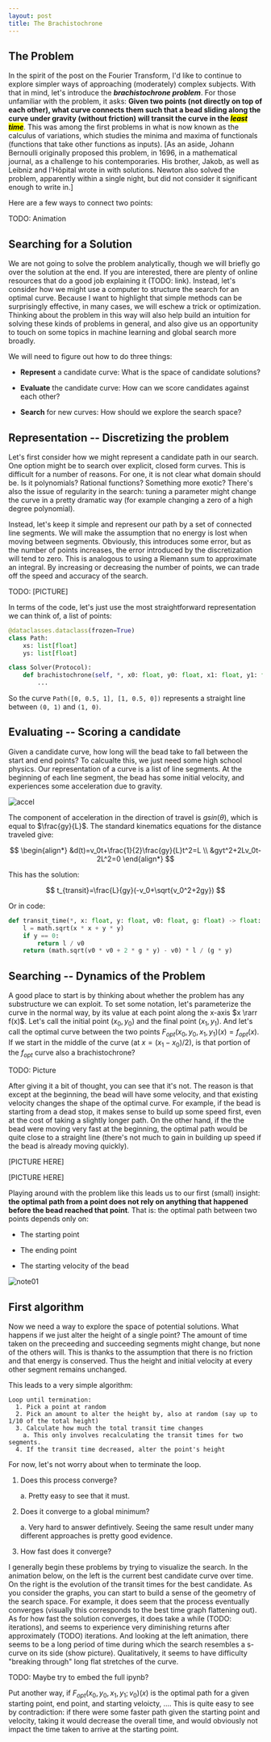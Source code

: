 ```yaml
---
layout: post
title: The Brachistochrone
---
```


## The Problem

In the spirit of the post on the Fourier Transform, I'd like to continue to explore simpler ways of approaching (moderately) complex subjects. With that in mind, let's introduce the ***brachistochrone problem***. For those unfamiliar with the problem, it asks: **Given two points (not directly on top of each other), what curve connects them such that a bead sliding along the curve under gravity (without friction) will transit the curve in the *<mark>least time</mark>***. This was among the first problems in what is now known as the calculus of variations, which studies the minima and maxima of functionals (functions that take other functions as inputs). [As an aside, Johann Bernoulli originally proposed this problem, in 1696, in a mathematical journal, as a challenge to his contemporaries. His brother, Jakob, as well as Leibniz and l'Hôpital wrote in with solutions. Newton also solved the problem, apparently within a single night, but did not consider it significant enough to write in.]

Here are a few ways to connect two points:

TODO: Animation

## Searching for a Solution

We are not going to solve the problem analytically, though we will briefly go over the solution at the end. If you are interested, there are plenty of online resources that do a good job explaining it (TODO: link). Instead, let's consider how we might use a computer to structure the search for an optimal curve. Because I want to highlight that simple methods can be surprisingly effective, in many cases, we will eschew a trick or optimization. Thinking about the problem in this way will also help build an intuition for solving these kinds of problems in general, and also give us an opportunity to touch on some topics in machine learning and global search more broadly.

We will need to figure out how to do three things:

- **Represent** a candidate curve: What is the space of candidate solutions?

- **Evaluate** the candidate curve: How can we score candidates against each other?

- **Search** for new curves: How should we explore the search space?

## Representation -- Discretizing the problem

Let's first consider how we might represent a candidate path in our search. One option might be to search over explicit, closed form curves. This is difficult for a number of reasons. For one, it is not clear what domain should be. Is it polynomials? Rational functions? Something more exotic? There's also the issue of regularity in the search: tuning a parameter might change the curve in a pretty dramatic way (for example changing a zero of a high degree polynomial).

Instead, let's keep it simple and represent our path by a set of connected line segments. We will make the assumption that no energy is lost when moving between segments. Obviously, this introduces some error, but as the number of points increases, the error introduced by the discretization will tend to zero. This is analogous to using a Riemann sum to approximate an integral. By increasing or decreasing the number of points, we can trade off the speed and accuracy of the search.

TODO: [PICTURE]

In terms of the code, let's just use the most straightforward representation we can think of, a list of points:

```python
@dataclasses.dataclass(frozen=True)
class Path:
    xs: list[float]
    ys: list[float]

class Solver(Protocol):
    def brachistochrone(self, *, x0: float, y0: float, x1: float, y1: float) -> Path:
        ...
```

So the curve `Path([0, 0.5, 1], [1, 0.5, 0])` represents a straight line between `(0, 1)` and `(1, 0)`.

## Evaluating -- Scoring a candidate

Given a candidate curve, how long will the bead take to fall between the start and end points? To calcualte this, we just need some high school physics. Our representation of a curve is a list of line segments. At the beginning of each line segment, the bead has some initial velocity, and experiences some acceleration due to gravity.

![accel](\\wsl.localhost\Ubuntu\home\msills\code\mattsills.github.io\assets\images\brach\accel.jpg)

The component of acceleration in the direction of travel is $gsin(\theta)$, which is equal to $\frac{gy}{L}$. The standard kinematics equations for the distance traveled give:

$$
\begin{align*}
&d(t)=v_0t+\frac{1}{2}\frac{gy}{L}t^2=L
\\
&gyt^2+2Lv_0t-2L^2=0
\end{align*}
$$

This has the solution:

$$
t_{transit}=\frac{L}{gy}(-v_0+\sqrt{v_0^2+2gy})
$$

Or in code:

```python
def transit_time(*, x: float, y: float, v0: float, g: float) -> float:
    l = math.sqrt(x * x + y * y)
    if y == 0:
        return l / v0
    return (math.sqrt(v0 * v0 + 2 * g * y) - v0) * l / (g * y)
```

## Searching -- Dynamics of the Problem

A good place to start is by thinking about whether the problem has any substructure we can exploit. To set some notation, let's parameterize the curve in the normal way, by its value at each point along the x-axis $x \rarr f(x)$. Let's call the initial point $(x_0,y_0)$ and the final point $(x_1,y_1)$. And let's call the optimal curve between the two points $F_{opt}(x_0,y_0,x_1,y_1)(x)=f_{opt}(x)$. If we start in the middle of the curve (at $x=(x_1-x_0)/2$), is that portion of the $f_{opt}$ curve also a brachistochrone?

TODO: Picture

After giving it a bit of thought, you can see that it's not. The reason is that except at the beginning, the bead will have some velocity, and that existing velocity changes the shape of the optimal curve. For example, if the bead is starting from a dead stop, it makes sense to build up some speed first, even at the cost of taking a slightly longer path. On the other hand, if the the bead were moving very fast at the beginning, the optimal path would be quite close to a straight line (there's not much to gain in building up speed if the bead is already moving quickly).

[PICTURE HERE]

[PICTURE HERE]

Playing around with the problem like this leads us to our first (small) insight: **the optimal path from a point does not rely on anything that happened before the bead reached that point**. That is: the optimal path between two points depends only on:

- The starting point

- The ending point

- The starting velocity of the bead

![note01](\\wsl.localhost\Ubuntu\home\msills\code\mattsills.github.io\assets\images\brach\note01.jpg)

## First algorithm

Now we need a way to explore the space of potential solutions. What happens if we just alter the height of a single point? The amount of time taken on the preceeding and succeeding segments might change, but none of the others will. This is thanks to the assumption that there is no friction and that energy is conserved. Thus the height and initial velocity at every other segment remains unchanged.

This leads to a very simple algorithm:

```
Loop until termination:
  1. Pick a point at random
  2. Pick an amount to alter the height by, also at random (say up to 1/10 of the total height)
  3. Calculate how much the total transit time changes
    a. This only involves recalculating the transit times for two segments.
  4. If the transit time decreased, alter the point's height
```

For now, let's not worry about when to terminate the loop.



1. Does this process converge?
   
   a. Pretty easy to see that it must.

2. Does it converge to a global minimum?
   
   a. Very hard to answer defintively. Seeing the same result under many different approaches is pretty good evidence.

3. How fast does it converge?

I generally begin these problems by trying to visualize the search. In the animation below, on the left is the current best candidate curve over time. On the right is the evolution of the transit times for the best candidate. As you consider the graphs, you can start to build a sense of the geometry of the search space. For example, it does seem that the process eventually converges (visually this corresponds to the best time graph flattening out). As for how fast the solution converges, it does take a while (TODO: iterations), and seems to experience very diminishing returns after approximately (TODO) iterations. And looking at the left animation, there seems to be a long period of time during which the search resembles a s-curve on its side (show picture). Qualitatively, it seems to have difficulty "breaking through" long flat stretches of the curve.



TODO: Maybe try to embed the full ipynb?



Put another way, if $F_{opt}(x_0,y_0,x_1,y_1; v_0)(x)$ is the optimal path for a given starting point, end point, and starting veloicty, .... This is quite easy to see by contradiction: if there were some faster path given the starting point and velocity, taking it would decrease the overall time, and would obviously not impact the time taken to arrive at the starting point.
